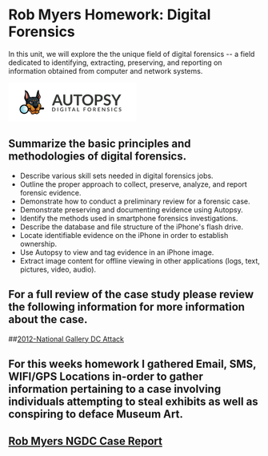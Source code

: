 # Rob Myers Homework: Digital Forensics

In this unit, we will explore the the unique field of digital forensics -- a field dedicated to identifying, extracting, preserving, and reporting on information obtained from computer and network systems.

![pic](IMAGE/Capture.PNG)

## Summarize the basic principles and methodologies of digital forensics.
* Describe various skill sets needed in digital forensics jobs.
* Outline the proper approach to collect, preserve, analyze, and report forensic evidence.
* Demonstrate how to conduct a preliminary review for a forensic case.
* Demonstrate preserving and documenting evidence using Autopsy.
* Identify the methods used in smartphone forensics investigations.
* Describe the database and file structure of the iPhone's flash drive.
* Locate identifiable evidence on the iPhone in order to establish ownership.
* Use Autopsy to view and tag evidence in an iPhone image.
* Extract image content for offline viewing in other applications (logs, text, pictures, video, audio).

## For a full review of the case study please review the following information for more information about the case.

##[2012-National Gallery DC Attack](https://drive.google.com/file/d/1agrtpcOHG2WkWeA7Mx4c1Nc5qvB9NTSY/view?usp=sharing) 

## For this weeks homework I gathered Email, SMS, WIFI/GPS Locations in-order to gather information pertaining to a case involving individuals attempting to steal exhibits as well as conspiring to deface Museum Art.  

## [Rob Myers NGDC Case Report](https://docs.google.com/document/d/149rRpXMRYljN5gz0xSztGqN2RDj7I2aV/edit?usp=sharing&ouid=105064530145638612367&rtpof=true&sd=true) 












